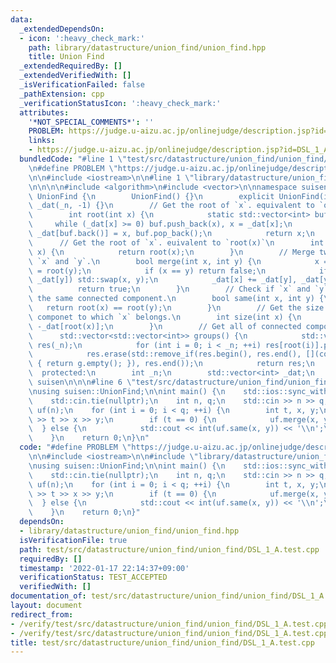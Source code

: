 ```yaml
---
data:
  _extendedDependsOn:
  - icon: ':heavy_check_mark:'
    path: library/datastructure/union_find/union_find.hpp
    title: Union Find
  _extendedRequiredBy: []
  _extendedVerifiedWith: []
  _isVerificationFailed: false
  _pathExtension: cpp
  _verificationStatusIcon: ':heavy_check_mark:'
  attributes:
    '*NOT_SPECIAL_COMMENTS*': ''
    PROBLEM: https://judge.u-aizu.ac.jp/onlinejudge/description.jsp?id=DSL_1_A
    links:
    - https://judge.u-aizu.ac.jp/onlinejudge/description.jsp?id=DSL_1_A
  bundledCode: "#line 1 \"test/src/datastructure/union_find/union_find/DSL_1_A.test.cpp\"\
    \n#define PROBLEM \"https://judge.u-aizu.ac.jp/onlinejudge/description.jsp?id=DSL_1_A\"\
    \n\n#include <iostream>\n\n#line 1 \"library/datastructure/union_find/union_find.hpp\"\
    \n\n\n\n#include <algorithm>\n#include <vector>\n\nnamespace suisen {\n    struct\
    \ UnionFind {\n        UnionFind() {}\n        explicit UnionFind(int _n) : _n(_n),\
    \ _dat(_n, -1) {}\n        // Get the root of `x`. equivalent to `operator[](x)`\n\
    \        int root(int x) {\n            static std::vector<int> buf;\n       \
    \     while (_dat[x] >= 0) buf.push_back(x), x = _dat[x];\n            while (buf.size())\
    \ _dat[buf.back()] = x, buf.pop_back();\n            return x;\n        }\n  \
    \      // Get the root of `x`. euivalent to `root(x)`\n        int operator[](int\
    \ x) {\n            return root(x);\n        }\n        // Merge two vertices\
    \ `x` and `y`.\n        bool merge(int x, int y) {\n            x = root(x), y\
    \ = root(y);\n            if (x == y) return false;\n            if (_dat[x] >\
    \ _dat[y]) std::swap(x, y);\n            _dat[x] += _dat[y], _dat[y] = x;\n  \
    \          return true;\n        }\n        // Check if `x` and `y` belongs to\
    \ the same connected component.\n        bool same(int x, int y) {\n         \
    \   return root(x) == root(y);\n        }\n        // Get the size of connected\
    \ componet to which `x` belongs.\n        int size(int x) {\n            return\
    \ -_dat[root(x)];\n        }\n        // Get all of connected components.\n  \
    \      std::vector<std::vector<int>> groups() {\n            std::vector<std::vector<int>>\
    \ res(_n);\n            for (int i = 0; i < _n; ++i) res[root(i)].push_back(i);\n\
    \            res.erase(std::remove_if(res.begin(), res.end(), [](const auto& g)\
    \ { return g.empty(); }), res.end());\n            return res;\n        }\n  \
    \  protected:\n        int _n;\n        std::vector<int> _dat;\n    };\n} // namespace\
    \ suisen\n\n\n#line 6 \"test/src/datastructure/union_find/union_find/DSL_1_A.test.cpp\"\
    \nusing suisen::UnionFind;\n\nint main() {\n    std::ios::sync_with_stdio(false);\n\
    \    std::cin.tie(nullptr);\n    int n, q;\n    std::cin >> n >> q;\n    UnionFind\
    \ uf(n);\n    for (int i = 0; i < q; ++i) {\n        int t, x, y;\n        std::cin\
    \ >> t >> x >> y;\n        if (t == 0) {\n            uf.merge(x, y);\n      \
    \  } else {\n            std::cout << int(uf.same(x, y)) << '\\n';\n        }\n\
    \    }\n    return 0;\n}\n"
  code: "#define PROBLEM \"https://judge.u-aizu.ac.jp/onlinejudge/description.jsp?id=DSL_1_A\"\
    \n\n#include <iostream>\n\n#include \"library/datastructure/union_find/union_find.hpp\"\
    \nusing suisen::UnionFind;\n\nint main() {\n    std::ios::sync_with_stdio(false);\n\
    \    std::cin.tie(nullptr);\n    int n, q;\n    std::cin >> n >> q;\n    UnionFind\
    \ uf(n);\n    for (int i = 0; i < q; ++i) {\n        int t, x, y;\n        std::cin\
    \ >> t >> x >> y;\n        if (t == 0) {\n            uf.merge(x, y);\n      \
    \  } else {\n            std::cout << int(uf.same(x, y)) << '\\n';\n        }\n\
    \    }\n    return 0;\n}"
  dependsOn:
  - library/datastructure/union_find/union_find.hpp
  isVerificationFile: true
  path: test/src/datastructure/union_find/union_find/DSL_1_A.test.cpp
  requiredBy: []
  timestamp: '2022-01-17 22:14:37+09:00'
  verificationStatus: TEST_ACCEPTED
  verifiedWith: []
documentation_of: test/src/datastructure/union_find/union_find/DSL_1_A.test.cpp
layout: document
redirect_from:
- /verify/test/src/datastructure/union_find/union_find/DSL_1_A.test.cpp
- /verify/test/src/datastructure/union_find/union_find/DSL_1_A.test.cpp.html
title: test/src/datastructure/union_find/union_find/DSL_1_A.test.cpp
---
```


